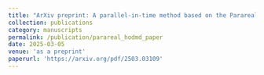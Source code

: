 ```yaml
---
title: "ArXiv preprint: A parallel-in-time method based on the Parareal algorithm and High-Order Dynamic Mode Decomposition with applications to fluid simulations"
collection: publications
category: manuscripts
permalink: /publication/parareal_hodmd_paper
date: 2025-03-05
venue: 'as a preprint'
paperurl: 'https://arxiv.org/pdf/2503.03109'
---
```

